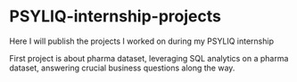 # PSYLIQ-internship-projects
Here I will publish the projects I worked on during my PSYLIQ internship

First project is about pharma dataset, leveraging SQL analytics on a pharma dataset, answering crucial business questions along the way.
